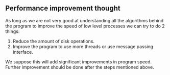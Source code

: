 ## Performance improvement thought

As long as we are not very good at understanding all the algorithms behind the program to improve the speed 
of low level processes we can try to do 2 things: 

1. Reduce the amount of disk operations.
2. Improve the program to use more threads or use message passing interface. 

We suppose this will add significant improvements in program speed. 
Further improvement should be done after the steps mentioned above. 